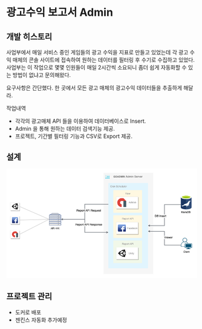 # 광고수익 보고서 Admin

## 개발 히스토리

사업부에서 매일 서비스 중인 게임들의 광고 수익을 지표로 만들고 있었는데 각 광고 수익 매체의 콘솔 사이트에 접속하여 원하는 데이터를 필터링 후 수기로 수집하고 있었다.
사업부는 이 작업으로 몇몇 인원들이 매일 2시간씩 소요되니 좀더 쉽게 자동화할 수 있는 방법이 없냐고 문의해왔다.

요구사항은 간단했다. 한 곳에서 모든 광고 매체의 광고수익 데이터들을 추출하게 해달라.

작업내역

* 각각의 광고매체 API 들을 이용하여 데이터베이스로 Insert.
* Admin 을 통해 원하는 데이터 검색기능 제공.
* 프로젝트, 기간별 필터링 기능과 CSV로 Export 제공.

## 설계

![AdsReportDBUpload](../img/AdsReportDBUpload.png)

## 프로젝트 관리

* 도커로 배포
* 젠킨스 자동화 추가예정